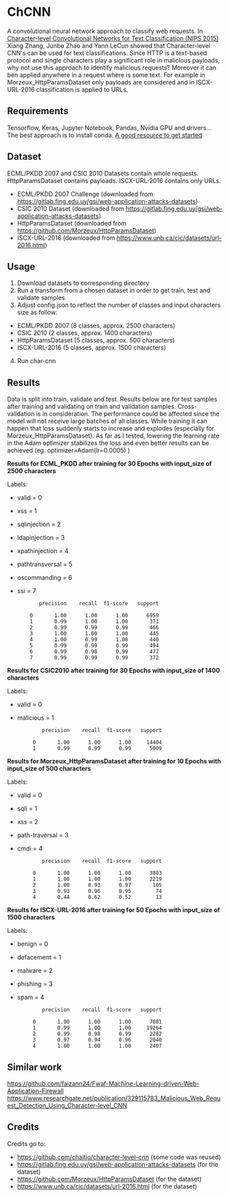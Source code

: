 # ChCNN
A convolutional neural network approach to classify web requests. 
In [Character-level Convolutional Networks for Text Classification (NIPS 2015)](http://arxiv.org/abs/1509.01626)  Xiang Zhang, Junbo Zhao and Yann LeCun showed that Character-level CNN's can be used for text classifications. Since HTTP is a text-based protocol and single characters play a significant role in malicious payloads, why not use  this approach to identify malicious requests? Moreover it can ben applied anywhere in a request where is some text.  For example in Morzeux_HttpParamsDataset only payloads are considered and in  ISCX-URL-2016 classification is applied  to URLs. 

## Requirements
Tensorflow, Keras, Jupyter Notebook, Pandas, Nvidia GPU and drivers...
The best approach is to install conda. [A good resource to get started](https://medium.com/datadriveninvestor/install-tensorflow-gpu-to-use-nvidia-gpu-on-ubuntu-18-04-do-ai-71b0ce64ebc5)

## Dataset

ECML/PKDD 2007 and CSIC 2010 Datasets contain whole requests. HttpParamsDataset contains payloads. ISCX-URL-2016 contains only URLs. 

* ECML/PKDD 2007 Challenge (downloaded from https://gitlab.fing.edu.uy/gsi/web-application-attacks-datasets)
* CSIC 2010 Dataset (downloaded from https://gitlab.fing.edu.uy/gsi/web-application-attacks-datasets)
* HttpParamsDataset (downloaded from https://github.com/Morzeux/HttpParamsDataset)
* ISCX-URL-2016 (downloaded from https://www.unb.ca/cic/datasets/url-2016.html)

## Usage
1. Download datasets to corresponding directory
2. Run a transform from a chosen dataset in order to get train, test and validate samples. 
3. Adjust config.json to reflect the number of classes and input characters size as follow:
  * ECML/PKDD 2007 (8 classes, approx. 2500 characters)
  * CSIC 2010 (2 classes, approx. 1400 characters)
  * HttpParamsDataset (5 classes, approx. 500 characters)
  * ISCX-URL-2016 (5 classes, approx. 1500 characters)
4. Run char-cnn


## Results

Data is split into train, validate and test. Results below are for test samples after training and validating on train and validation samples. Cross-validation is in consideration. The performance could be affected since the model will not receive large batches of all classes. While training it can happen that loss suddenly starts to increase and explodes (especially for Morzeux_HttpParamsDataset). As far as I tested, lowering the learning rate in the Adam optimizer stabilizes the loss and even better results can be achieved (eg. optimizer=Adam(lr=0.0005) )    


**Results for ECML_PKDD after training for 30 Epochs with input_size of 2500 characters**

Labels:

 * valid = 0
 * xss =  1
 * sqlinjection = 2
 * ldapinjection  = 3
 * xpathinjection  = 4
 * pathtransversal = 5
 * oscommanding  = 6
 * ssi = 7

              precision    recall  f1-score   support

           0       1.00      1.00      1.00      6959
           1       0.99      1.00      1.00       371
           2       0.99      0.99      0.99       466
           3       1.00      1.00      1.00       445
           4       1.00      0.99      1.00       440
           5       0.99      0.99      0.99       494
           6       0.99      0.98      0.99       477
           7       0.99      0.99      0.99       372

**Results for CSIC2010 after training for 30 Epochs with input_size of 1400 characters**

Labels:

* valid = 0
* malicious = 1

              precision    recall  f1-score   support

           0       1.00      1.00      1.00     14404
           1       0.99      0.99      0.99      5009

**Results for Morzeux_HttpParamsDataset  after training for 10 Epochs with input_size of 500 characters**

Labels:

* valid = 0
* sqli  = 1
* xss   = 2
* path-traversal = 3
* cmdi = 4

              precision    recall  f1-score   support

           0       1.00      1.00      1.00      3803
           1       1.00      1.00      1.00      2219
           2       1.00      0.93      0.97       105
           3       0.93      0.96      0.95        74
           4       0.44      0.62      0.52        13

**Results for ISCX-URL-2016 after training for 50 Epochs with input_size of 1500 characters**

Labels:

* benign = 0
* defacement  = 1
* malware   = 2
* phishing = 3
* spam = 4

              precision    recall  f1-score   support

           0       1.00      1.00      1.00      7081
           1       0.99      1.00      1.00     19264
           2       0.99      0.98      0.99      2282
           3       0.97      0.94      0.96      2040
           4       1.00      1.00      1.00      2407

## Similar work
https://github.com/faizann24/Fwaf-Machine-Learning-driven-Web-Application-Firewall
https://www.researchgate.net/publication/329115783_Malicious_Web_Request_Detection_Using_Character-level_CNN

## Credits
Credits go to:
* https://github.com/chaitjo/character-level-cnn (some code was reused) 
* https://gitlab.fing.edu.uy/gsi/web-application-attacks-datasets (for the dataset)
* https://github.com/Morzeux/HttpParamsDataset (for the dataset)
* https://www.unb.ca/cic/datasets/url-2016.html (for the dataset)

